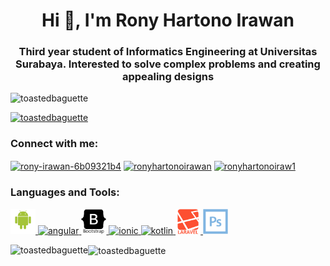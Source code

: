 <h1 align="center">Hi 👋, I'm Rony Hartono Irawan</h1>
<h3 align="center">Third year student of Informatics Engineering at Universitas Surabaya. Interested to solve complex problems and creating appealing designs</h3>

<p align="left"> <img src="https://komarev.com/ghpvc/?username=toastedbaguette&label=Profile%20views&color=0e75b6&style=flat" alt="toastedbaguette" /> </p>

<p align="left"> <a href="https://github.com/ryo-ma/github-profile-trophy"><img src="https://github-profile-trophy.vercel.app/?username=toastedbaguette" alt="toastedbaguette" /></a> </p>

<h3 align="left">Connect with me:</h3>
<p align="left">
<a href="https://linkedin.com/in/rony-irawan-6b09321b4" target="blank"><img align="center" src="https://raw.githubusercontent.com/rahuldkjain/github-profile-readme-generator/master/src/images/icons/Social/linked-in-alt.svg" alt="rony-irawan-6b09321b4" height="30" width="40" /></a>
<a href="https://instagram.com/ronyhartonoirawan" target="blank"><img align="center" src="https://raw.githubusercontent.com/rahuldkjain/github-profile-readme-generator/master/src/images/icons/Social/instagram.svg" alt="ronyhartonoirawan" height="30" width="40" /></a>
<a href="https://www.hackerrank.com/ronyhartonoiraw1" target="blank"><img align="center" src="https://raw.githubusercontent.com/rahuldkjain/github-profile-readme-generator/master/src/images/icons/Social/hackerrank.svg" alt="ronyhartonoiraw1" height="30" width="40" /></a>
</p>

<h3 align="left">Languages and Tools:</h3>
<p align="left"> <a href="https://developer.android.com" target="_blank" rel="noreferrer"> <img src="https://raw.githubusercontent.com/devicons/devicon/master/icons/android/android-original-wordmark.svg" alt="android" width="40" height="40"/> </a> <a href="https://angular.io" target="_blank" rel="noreferrer"> <img src="https://angular.io/assets/images/logos/angular/angular.svg" alt="angular" width="40" height="40"/> </a> <a href="https://getbootstrap.com" target="_blank" rel="noreferrer"> <img src="https://raw.githubusercontent.com/devicons/devicon/master/icons/bootstrap/bootstrap-plain-wordmark.svg" alt="bootstrap" width="40" height="40"/> </a> <a href="https://ionicframework.com" target="_blank" rel="noreferrer"> <img src="https://upload.wikimedia.org/wikipedia/commons/d/d1/Ionic_Logo.svg" alt="ionic" width="40" height="40"/> </a> <a href="https://kotlinlang.org" target="_blank" rel="noreferrer"> <img src="https://www.vectorlogo.zone/logos/kotlinlang/kotlinlang-icon.svg" alt="kotlin" width="40" height="40"/> </a> <a href="https://laravel.com/" target="_blank" rel="noreferrer"> <img src="https://raw.githubusercontent.com/devicons/devicon/master/icons/laravel/laravel-plain-wordmark.svg" alt="laravel" width="40" height="40"/> </a> <a href="https://www.photoshop.com/en" target="_blank" rel="noreferrer"> <img src="https://raw.githubusercontent.com/devicons/devicon/master/icons/photoshop/photoshop-line.svg" alt="photoshop" width="40" height="40"/> </a> </p>

<p><img align="left" src="https://github-readme-stats.vercel.app/api/top-langs?username=toastedbaguette&show_icons=true&theme=dark&locale=en&layout=compact" alt="toastedbaguette" /></p>

<!-- <p>&nbsp;<img align="center" src="https://github-readme-stats.vercel.app/api?username=toastedbaguette&show_icons=true&locale=en" alt="toastedbaguette" /></p> -->
<p><img align="center" src="https://github-readme-streak-stats.herokuapp.com/?user=toastedbaguette&theme=dark" alt="toastedbaguette" /></p>

